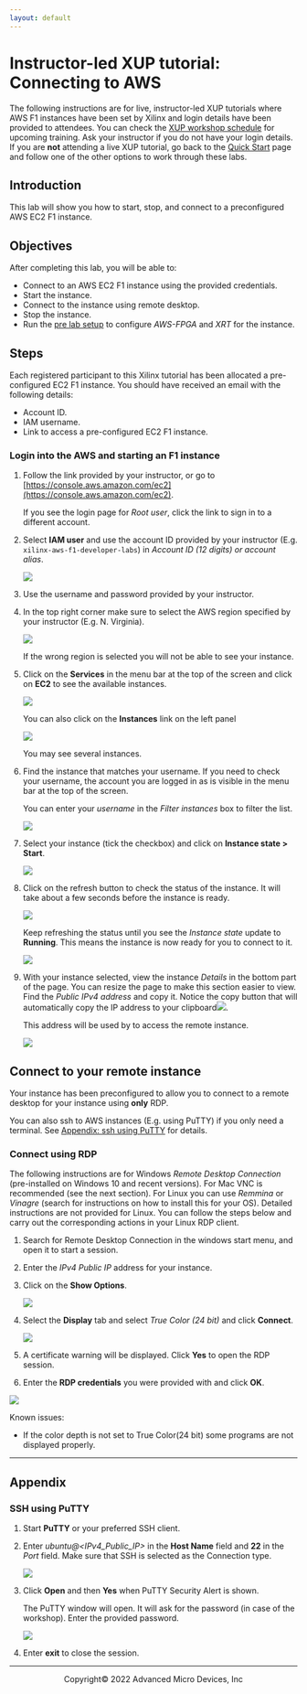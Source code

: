 ```yaml
---
layout: default
---
```


# Instructor-led XUP tutorial: Connecting to AWS

The following instructions are for live, instructor-led XUP tutorials where AWS F1 instances have been set by Xilinx and login details have been provided to attendees. You can check the [XUP workshop schedule](https://www.xilinx.com/support/university/workshops/schedule.html) for upcoming training. Ask your instructor if you do not have your login details. If you are **not** attending a live XUP tutorial, go back to the [Quick Start](README.md) page and follow one of the other options to work through these labs.

## Introduction

This lab will show you how to start, stop, and connect to a preconfigured AWS EC2 F1 instance. 

## Objectives

After completing this lab, you will be able to:

- Connect to an AWS EC2 F1 instance using the provided credentials.
- Start the instance.
- Connect to the instance using remote desktop.
- Stop the instance.
- Run the [pre lab setup](#lab-setup) to configure *AWS-FPGA* and *XRT* for the instance.

## Steps

Each registered participant to this Xilinx tutorial has been allocated a pre-configured EC2 F1 instance. You should have received an email with the following details:  

- Account ID.
- IAM username.
- Link to access a pre-configured EC2 F1 instance.

### Login into the AWS and starting an F1 instance

1. Follow the link provided by your instructor, or go to [https://console.aws.amazon.com/ec2](https://console.aws.amazon.com/ec2). 

    If you see the login page for *Root user*, click the link to sign in to a different account. 

1. Select **IAM user** and use the account ID provided by your instructor (E.g. `xilinx-aws-f1-developer-labs`) in *Account ID (12 digits) or account alias*. 

    ![](images/connecting_lab/FigConnectingLab-1.png)

1. Use the username and password provided by your instructor.

1. In the top right corner make sure to select the AWS region specified by your instructor (E.g. N. Virginia).

    ![](images/connecting_lab/FigConnectingLab-3.png)

    If the wrong region is selected you will not be able to see your instance.

1. Click on the **Services** in the menu bar at the top of the screen and click on **EC2** to see the available instances.

    ![](images/connecting_lab/FigConnectingLab-4-2.png)
    
    You can also click on the **Instances** link on the left panel
    
    ![](images/connecting_lab/FigConnectingLab-5.png)
    
    You may see several instances.

1. Find the instance that matches your username. If you need to check your username, the account you are logged in as is visible in the menu bar at the top of the screen. 

    You can enter your *username* in the *Filter instances* box to filter the list.

    ![](images/connecting_lab/FigConnectingLab-6.png)

1. Select your instance (tick the checkbox) and click on **Instance state > Start**.

    ![](images/connecting_lab/FigConnectingLab-7.png)

1. Click on the refresh button to check the status of the instance. It will take about a few seconds before the instance is ready. 

    ![](./images/connecting_lab/Fig-refresh.png)

    Keep refreshing the status until you see the *Instance state* update to **Running**. This means the instance is now ready for you to connect to it.  

    ![](./images/connecting_lab/instance_running.png)

1. With your instance selected, view the instance *Details* in the bottom part of the page. You can resize the page to make this section easier to view. Find the *Public IPv4 address* and copy it. Notice the copy button that will automatically copy the IP address to your clipboard![](./images/connecting_lab/copy_button.png). 

    This address will be used by to access the remote instance.

    ![](images/connecting_lab/FigConnectingLab-9.png)

## Connect to your remote instance

Your instance has been preconfigured to allow you to connect to a remote desktop for your instance using **only** RDP. 

You can also ssh to AWS instances (E.g. using PuTTY) if you only need a terminal. See [Appendix: ssh using PuTTY](#ssh-using-putty) for details.

### Connect using RDP

The following instructions are for Windows *Remote Desktop Connection* (pre-installed on Windows 10 and recent versions). For Mac VNC is recommended (see the next section). For Linux you can use *Remmina* or *Vinagre* (search for instructions on how to install this for your OS). Detailed instructions are not provided for Linux. You can follow the steps below and carry out the corresponding actions in your Linux RDP client.  

1. Search for Remote Desktop Connection in the windows start menu, and open it to start a session.

1. Enter the *IPv4 Public IP* address for your instance.

1. Click on the **Show Options**.

    ![](./images/connecting_lab/FigConnectingLab-10.png)

1. Select the **Display** tab and select *True Color (24 bit)* and click **Connect**.

    ![](./images/connecting_lab/FigConnectingLab-11.png)

1. A certificate warning will be displayed. Click **Yes** to open the RDP session.

1. Enter the **RDP credentials** you were provided with and click **OK**.

  ![](./images/connecting_lab/FigConnectingLab-12.png)

Known issues:

  - If the color depth is not set to True Color(24 bit) some programs are not displayed properly.

---------------------------------------

## Appendix

### SSH using PuTTY

1. Start **PuTTY** or your preferred SSH client.

1. Enter *ubuntu@<IPv4\_Public\_IP>* in the **Host Name** field and **22** in the *Port* field.
    Make sure that SSH is selected as the Connection type.

    ![](images/connecting_lab/FigConnectingLab-15.png)

1. Click **Open** and then **Yes** when PuTTY Security Alert is shown.

    The PuTTY window will open. It will ask for the password (in case of the workshop). Enter the provided password.

    ![](images/connecting_lab/FigConnectingLab-17.png)

1. Enter **exit** to close the session.

---------------------------------------
<p align="center">Copyright&copy; 2022 Advanced Micro Devices, Inc</p>
